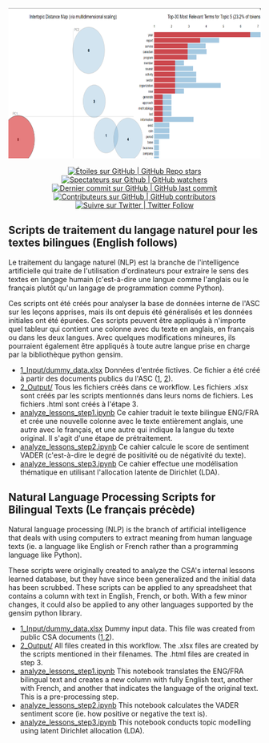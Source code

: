 <p align="center">
    <img src="https://github.com/asc-csa/Bilingual-Text-Analysis/blob/main/2_Output/topics.PNG?raw=true" height="300">
</p>

<p align="center">
    <a href="#stars">
        <img alt="Étoiles sur GitHub | GitHub Repo stars" src="https://img.shields.io/github/stars/asc-csa/Bilingual-Text-Analysis">
    </a>
    <a href="#watchers">
        <img alt="Spectateurs sur Github | GitHub watchers" src="https://img.shields.io/github/watchers/asc-csa/Bilingual-Text-Analysis">
    </a>
    <a href="https://github.com/asc-csa/radarsat1-scripts/commits/main">
        <img alt="Dernier commit sur GitHub | GitHub last commit" src="https://img.shields.io/github/last-commit/asc-csa/Bilingual-Text-Analysis">
    </a>
    <a href="https://github.com/asc-csa/radarsat1-scripts/graphs/contributors">
        <img alt="Contributeurs sur GitHub | GitHub contributors" src="https://img.shields.io/github/contributors/asc-csa/Bilingual-Text-Analysis">
    </a>
    <a href="https://twitter.com/intent/follow?screen_name=csa_asc">
        <img alt="Suivre sur Twitter | Twitter Follow" src="https://img.shields.io/twitter/follow/csa_asc?style=social">
    </a>
</p>

## Scripts de traitement du langage naturel pour les textes bilingues (English follows)

Le traitement du langage naturel (NLP) est la branche de l'intelligence artificielle qui traite de l'utilisation d'ordinateurs pour extraire le sens des textes en langage humain (c'est-à-dire une langue comme l'anglais ou le français plutôt qu'un langage de programmation comme Python). 

Ces scripts ont été créés pour analyser la base de données interne de l'ASC sur les leçons apprises, mais ils ont depuis été généralisés et les données initiales ont été épurées. Ces scripts peuvent être appliqués à n'importe quel tableur qui contient une colonne avec du texte en anglais, en français ou dans les deux langues. Avec quelques modifications mineures, ils pourraient également être appliqués à toute autre langue prise en charge par la bibliothèque python gensim.  

- [1_Input/dummy_data.xlsx](1_Input/dummy_data.xlsx) Données d'entrée fictives. Ce fichier a été créé à partir des documents publics du l'ASC ([1](https://donnees-data.asc-csa.gc.ca/dataset/6a854752-14bb-41bc-86c9-1d20b59b79e1), [2](https://donnees-data.asc-csa.gc.ca/dataset/8b05da69-98c3-4cc9-8eee-ce6f5378dda9)).
- [2_Output/](2_Output) Tous les fichiers créés dans ce workflow. Les fichiers .xlsx sont créés par les scripts mentionnés dans leurs noms de fichiers. Les fichiers .html sont créés à l'étape 3. 
- [analyze_lessons_step1.ipynb](analyze_lessons_step1.ipynb) Ce cahier traduit le texte bilingue ENG/FRA et crée une nouvelle colonne avec le texte entièrement anglais, une autre avec le français, et une autre qui indique la langue du texte original. Il s'agit d'une étape de prétraitement. 
- [analyze_lessons_step2.ipynb](analyze_lessons_step2.ipynb) Ce cahier calcule le score de sentiment VADER (c'est-à-dire le degré de positivité ou de négativité du texte). 
- [analyze_lessons_step3.ipynb](analyze_lessons_step3.ipynb) Ce cahier effectue une modélisation thématique en utilisant l'allocation latente de Dirichlet (LDA). 


## Natural Language Processing Scripts for Bilingual Texts (Le français précède)

Natural language processing (NLP) is the branch of artificial intelligence that deals with using computers to extract meaning from human language texts (ie. a language like English or French rather than a programming language like Python). 

These scripts were originally created to analyze the CSA's internal lessons learned database, but they have since been generalized and the initial data has been scrubbed. These scripts can be applied to any spreadsheet that contains a column with text in English, French, or both. With a few minor changes, it could also be applied to any other languages supported by the gensim python library.  

- [1_Input/dummy_data.xlsx](1_Input/dummy_data.xlsx) Dummy input data. This file was created from public CSA documents ([1](https://donnees-data.asc-csa.gc.ca/dataset/6a854752-14bb-41bc-86c9-1d20b59b79e1),[2](https://donnees-data.asc-csa.gc.ca/dataset/8b05da69-98c3-4cc9-8eee-ce6f5378dda9)).
- [2_Output/](2_Output) All files created in this workflow. The .xlsx files are created by the scripts mentioned in their filenames. The .html files are created in step 3. 
- [analyze_lessons_step1.ipynb](analyze_lessons_step1.ipynb) This notebook translates the ENG/FRA bilingual text and creates a new column with fully English text, another with French, and another that indicates the language of the original text. This is a pre-processing step. 
- [analyze_lessons_step2.ipynb](analyze_lessons_step2.ipynb) This notebook calculates the VADER sentiment score (ie. how positive or negative the text is). 
- [analyze_lessons_step3.ipynb](analyze_lessons_step3.ipynb) This notebook conducts topic modelling using latent Dirichlet allocation (LDA). 

